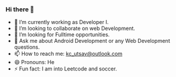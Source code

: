 ### Hi there 👋

- 🔭 I’m currently working as Developer I.
- 👯 I’m looking to collaborate on web Development.
- 🤔 I’m looking for Fulltime opportunities.
- 💬 Ask me about Android Development or any Web Development questions.
- 📫 How to reach me: kc_utsav@outlook.com
- 😄 Pronouns: He
- ⚡ Fun fact: I am into Leetcode and soccer.
